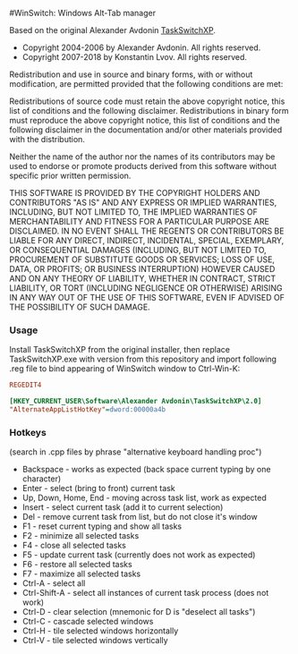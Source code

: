 ﻿#WinSwitch: Windows Alt-Tab manager

Based on the original Alexander Avdonin <a href="https://www.ntwind.com/software/alttabter/old-taskswitchxp.html">TaskSwitchXP</a>.

* Copyright 2004-2006 by Alexander Avdonin. All rights reserved.
* Copyright 2007-2018 by Konstantin Lvov. All rights reserved.

Redistribution and use in source and binary forms, with or without modification, are permitted provided that the following conditions are met:

Redistributions of source code must retain the above copyright notice, this list of conditions and the following disclaimer.
Redistributions in binary form must reproduce the above copyright notice, this list of conditions and the following disclaimer in the documentation and/or other materials provided with the distribution.

Neither the name of the author nor the names of its contributors may be used to endorse or promote products derived from this software without specific prior written permission.

THIS SOFTWARE IS PROVIDED BY THE COPYRIGHT HOLDERS AND CONTRIBUTORS "AS IS" AND ANY EXPRESS OR IMPLIED WARRANTIES, INCLUDING, BUT NOT LIMITED TO, THE IMPLIED WARRANTIES OF MERCHANTABILITY AND FITNESS FOR A PARTICULAR PURPOSE ARE DISCLAIMED. IN NO EVENT SHALL THE REGENTS OR CONTRIBUTORS BE LIABLE FOR ANY DIRECT, INDIRECT, INCIDENTAL, SPECIAL, EXEMPLARY, OR CONSEQUENTIAL DAMAGES (INCLUDING, BUT NOT LIMITED TO, PROCUREMENT OF SUBSTITUTE GOODS OR SERVICES; LOSS OF USE, DATA, OR PROFITS; OR BUSINESS INTERRUPTION) HOWEVER CAUSED AND ON ANY THEORY OF LIABILITY, WHETHER IN CONTRACT, STRICT LIABILITY, OR TORT (INCLUDING NEGLIGENCE OR OTHERWISE) ARISING IN ANY WAY OUT OF THE USE OF THIS SOFTWARE, EVEN IF ADVISED OF THE POSSIBILITY OF SUCH DAMAGE.

### Usage
Install TaskSwitchXP from the original installer, then replace TaskSwitchXP.exe with version from
this repository and import following .reg file to bind appearing of WinSwitch window to Ctrl-Win-K:

```ini
REGEDIT4

[HKEY_CURRENT_USER\Software\Alexander Avdonin\TaskSwitchXP\2.0]
"AlternateAppListHotKey"=dword:00000a4b
```

### Hotkeys
(search in .cpp files by phrase "alternative keyboard handling proc")
* Backspace - works as expected (back space current typing by one character)
* Enter - select (bring to front) current task
* Up, Down, Home, End - moving across task list, work as expected
* Insert - select current task (add it to current selection)
* Del - remove current task from list, but do not close it's window
* F1 - reset current typing and show all tasks
* F2 - minimize all selected tasks
* F4 - close all selected tasks
* F5 - update current task (currently does not work as expected)
* F6 - restore all selected tasks
* F7 - maximize all selected tasks
* Ctrl-A - select all
* Ctrl-Shift-A - select all instances of current task process (does not work)
* Ctrl-D - clear selection (mnemonic for D is "deselect all tasks")
* Ctrl-C - cascade selected windows
* Ctrl-H - tile selected windows horizontally
* Ctrl-V - tile selected windows vertically
